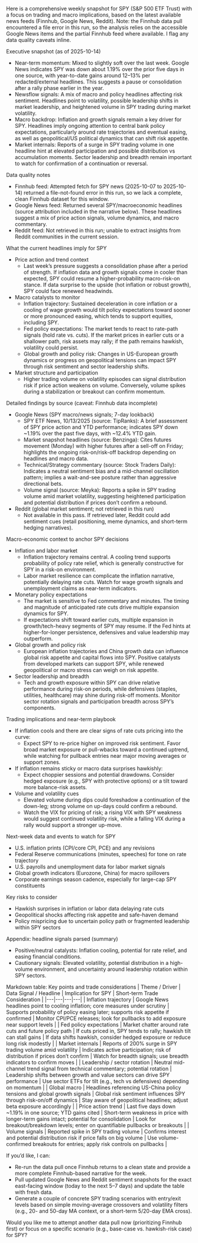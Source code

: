Here is a comprehensive weekly snapshot for SPY (S&P 500 ETF Trust) with a focus on trading and macro implications, based on the latest available news feeds (Finnhub, Google News, Reddit). Note: the Finnhub data pull encountered a file error in this run, so the analysis relies on the accessible Google News items and the partial Finnhub feed where available. I flag any data quality caveats inline.

Executive snapshot (as of 2025-10-14)
- Near-term momentum: Mixed to slightly soft over the last week. Google News indicates SPY was down about 1.19% over the prior five days in one source, with year-to-date gains around 12–13% per redacted/external headlines. This suggests a pause or consolidation after a rally phase earlier in the year.
- Newsflow signals: A mix of macro and policy headlines affecting risk sentiment. Headlines point to volatility, possible leadership shifts in market leadership, and heightened volume in SPY trading during market volatility.
- Macro backdrop: Inflation and growth signals remain a key driver for SPY. Headlines imply ongoing attention to central bank policy expectations, particularly around rate trajectories and eventual easing, as well as geopolitical/US political dynamics that can shift risk appetite.
- Market internals: Reports of a surge in SPY trading volume in one headline hint at elevated participation and possible distribution vs accumulation moments. Sector leadership and breadth remain important to watch for confirmation of a continuation or reversal.

Data quality notes
- Finnhub feed: Attempted fetch for SPY news (2025-10-07 to 2025-10-14) returned a file-not-found error in this run, so we lack a complete, clean Finnhub dataset for this window.
- Google News feed: Returned several SPY/macroeconomic headlines (source attribution included in the narrative below). These headlines suggest a mix of price action signals, volume dynamics, and macro commentary.
- Reddit feed: Not retrieved in this run; unable to extract insights from Reddit communities in the current session.

What the current headlines imply for SPY
- Price action and trend context
  - Last week’s pressure suggests a consolidation phase after a period of strength. If inflation data and growth signals come in cooler than expected, SPY could resume a higher-probability macro-risk-on stance. If data surprise to the upside (hot inflation or robust growth), SPY could face renewed headwinds.
- Macro catalysts to monitor
  - Inflation trajectory: Sustained deceleration in core inflation or a cooling of wage growth would tilt policy expectations toward sooner or more pronounced easing, which tends to support equities, including SPY.
  - Fed policy expectations: The market tends to react to rate-path signals (hold rate vs. cuts). If the market prices in earlier cuts or a shallower path, risk assets may rally; if the path remains hawkish, volatility could persist.
  - Global growth and policy risk: Changes in US-European growth dynamics or progress on geopolitical tensions can impact SPY through risk sentiment and sector leadership shifts.
- Market structure and participation
  - Higher trading volume on volatility episodes can signal distribution risk if price action weakens on volume. Conversely, volume spikes during a stabilization or breakout can confirm momentum.

Detailed findings by source (caveat: Finnhub data incomplete)
- Google News (SPY macro/news signals; 7-day lookback)
  - SPY ETF News, 10/13/2025 (source: TipRanks): A brief assessment of SPY price action and YTD performance; indicates SPY down ~1.19% over the past five days, with ~12.4% YTD gain.
  - Market snapshot headlines (source: Benzinga): Cites futures movement (Monday) with higher futures after a sell-off on Friday; highlights the ongoing risk-on/risk-off backdrop depending on headlines and macro data.
  - Technical/Strategy commentary (source: Stock Traders Daily): Indicates a neutral sentiment bias and a mid-channel oscillation pattern; implies a wait-and-see posture rather than aggressive directional bets.
  - Volume signal (source: Meyka): Reports a spike in SPY trading volume amid market volatility, suggesting heightened participation and potential distribution if prices don’t confirm a rebound.
- Reddit (global market sentiment; not retrieved in this run)
  - Not available in this pass. If retrieved later, Reddit could add sentiment cues (retail positioning, meme dynamics, and short-term hedging narratives).

Macro-economic context to anchor SPY decisions
- Inflation and labor market
  - Inflation trajectory remains central. A cooling trend supports probability of policy rate relief, which is generally constructive for SPY in a risk-on environment.
  - Labor market resilience can complicate the inflation narrative, potentially delaying rate cuts. Watch for wage growth signals and unemployment claims as near-term indicators.
- Monetary policy expectations
  - The market is sensitive to Fed commentary and minutes. The timing and magnitude of anticipated rate cuts drive multiple expansion dynamics for SPY.
  - If expectations shift toward earlier cuts, multiple expansion in growth/tech-heavy segments of SPY may resume. If the Fed hints at higher-for-longer persistence, defensives and value leadership may outperform.
- Global growth and policy risk
  - European inflation trajectories and China growth data can influence global risk appetite and capital flows into SPY. Positive catalysts from developed markets can support SPY, while renewed geopolitical or macro stress can weigh on risk appetite.
- Sector leadership and breadth
  - Tech and growth exposure within SPY can drive relative performance during risk-on periods, while defensives (staples, utilities, healthcare) may shine during risk-off moments. Monitor sector rotation signals and participation breadth across SPY’s components.

Trading implications and near-term playbook
- If inflation cools and there are clear signs of rate cuts pricing into the curve:
  - Expect SPY to re-price higher on improved risk sentiment. Favor broad market exposure or pull-wbacks toward a continued uptrend, while watching for pullback entries near major moving averages or support zones.
- If inflation remains sticky or macro data surprises hawkishly:
  - Expect choppier sessions and potential drawdowns. Consider hedged exposure (e.g., SPY with protective options) or a tilt toward more balance-risk assets.
- Volume and volatility cues
  - Elevated volume during dips could foreshadow a continuation of the down-leg; strong volume on up-days could confirm a rebound.
  - Watch the VIX for pricing of risk; a rising VIX with SPY weakness would suggest continued volatility risk, while a falling VIX during a rally would support a stronger up-move.

Next-week data and events to watch for SPY
- U.S. inflation prints (CPI/core CPI, PCE) and any revisions
- Federal Reserve communications (minutes, speeches) for tone on rate trajectory
- U.S. payrolls and unemployment data for labor market signals
- Global growth indicators (Eurozone, China) for macro spillovers
- Corporate earnings season cadence, especially for large-cap SPY constituents

Key risks to consider
- Hawkish surprises in inflation or labor data delaying rate cuts
- Geopolitical shocks affecting risk appetite and safe-haven demand
- Policy mispricing due to uncertain policy path or fragmented leadership within SPY sectors

Appendix: headline signals parsed (summary)
- Positive/neutral catalysts: Inflation cooling, potential for rate relief, and easing financial conditions.
- Cautionary signals: Elevated volatility, potential distribution in a high-volume environment, and uncertainty around leadership rotation within SPY sectors.

Markdown table: Key points and trade considerations
| Theme / Driver | Data Signal / Headline | Implication for SPY | Short-term Trade Consideration |
|---|---|---|---|
| Inflation trajectory | Google News headlines point to cooling inflation; core measures under scrutiny | Supports probability of policy easing later; supports risk appetite if confirmed | Monitor CPI/PCE releases; look for pullbacks to add exposure near support levels |
| Fed policy expectations | Market chatter around rate cuts and future policy path | If cuts priced in, SPY tends to rally; hawkish tilt can stall gains | If data shifts hawkish, consider hedged exposure or reduce long risk modestly |
| Market internals | Reports of 200% surge in SPY trading volume amid volatility | Indicates active participation; risk of distribution if prices don’t confirm | Watch for breadth signals; use breadth indicators to confirm moves |
| Leadership / sector rotation | Neutral mid-channel trend signal from technical commentary; potential rotation | Leadership shifts between growth and value sectors can drive SPY performance | Use sector ETFs for tilt (e.g., tech vs defensives) depending on momentum |
| Global macro | Headlines referencing US-China policy tensions and global growth signals | Global risk sentiment influences SPY through risk-on/off dynamics | Stay aware of geopolitical headlines; adjust beta exposure accordingly |
| Price action trend | Last five days down ~1.19% in one source; YTD gains cited | Short-term weakness in price with longer-term gains intact; potential for consolidation | Look for breakout/breakdown levels; enter on quantifiable pullbacks or breakouts |
| Volume signals | Reported spike in SPY trading volume | Confirms interest and potential distribution risk if price falls on big volume | Use volume-confirmed breakouts for entries; apply risk controls on pullbacks |

If you’d like, I can:
- Re-run the data pull once Finnhub returns to a clean state and provide a more complete Finnhub-based narrative for the week.
- Pull updated Google News and Reddit sentiment snapshots for the exact east-facing window (today to the next 5–7 days) and update the table with fresh data.
- Generate a couple of concrete SPY trading scenarios with entry/exit levels based on simple moving-average crossovers and volatility filters (e.g., 20- and 50-day MA context, or a short-term 5/20-day EMA cross).

Would you like me to attempt another data pull now (prioritizing Finnhub first) or focus on a specific scenario (e.g., base-case vs. hawkish-risk case) for SPY?